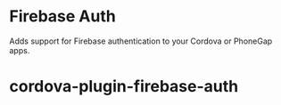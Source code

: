 # Firebase Auth #
Adds support for Firebase authentication to your Cordova or PhoneGap apps.


# cordova-plugin-firebase-auth
